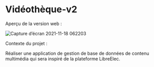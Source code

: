 # Vidéothèque-v2

Aperçu de la version web :


![Capture d’écran 2021-11-18 062203](https://user-images.githubusercontent.com/85608576/142346001-a1c5f4ae-bb4f-4eaa-87d6-774f87e1c6fe.png)


Contexte du projet :

Réaliser une application de gestion de base de données de contenu multimédia qui sera inspiré de la plateforme LibreElec.
